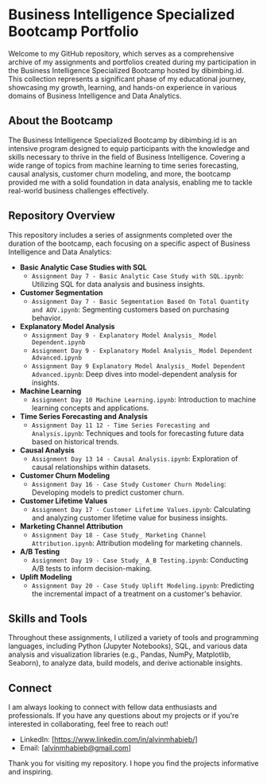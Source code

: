 # Business Intelligence Specialized Bootcamp Portfolio

Welcome to my GitHub repository, which serves as a comprehensive archive of my assignments and portfolios created during my participation in the Business Intelligence Specialized Bootcamp hosted by dibimbing.id. This collection represents a significant phase of my educational journey, showcasing my growth, learning, and hands-on experience in various domains of Business Intelligence and Data Analytics.

## About the Bootcamp

The Business Intelligence Specialized Bootcamp by dibimbing.id is an intensive program designed to equip participants with the knowledge and skills necessary to thrive in the field of Business Intelligence. Covering a wide range of topics from machine learning to time series forecasting, causal analysis, customer churn modeling, and more, the bootcamp provided me with a solid foundation in data analysis, enabling me to tackle real-world business challenges effectively.

## Repository Overview

This repository includes a series of assignments completed over the duration of the bootcamp, each focusing on a specific aspect of Business Intelligence and Data Analytics:

- **Basic Analytic Case Studies with SQL**
  - `Assignment Day 7 - Basic Analytic Case Study with SQL.ipynb`: Utilizing SQL for data analysis and business insights.
- **Customer Segmentation**
  - `Assignment Day 7 - Basic Segmentation Based On Total Quantity and AOV.ipynb`: Segmenting customers based on purchasing behavior.
- **Explanatory Model Analysis**
  - `Assignment Day 9 - Explanatory Model Analysis_ Model Dependent.ipynb`
  - `Assignment Day 9 - Explanatory Model Analysis_ Model Dependent Advanced.ipynb`
  - `Assignment Day 9 Explanatory Model Analysis_ Model Dependent Advanced.ipynb`: Deep dives into model-dependent analysis for insights.
- **Machine Learning**
  - `Assignment Day 10 Machine Learning.ipynb`: Introduction to machine learning concepts and applications.
- **Time Series Forecasting and Analysis**
  - `Assignment Day 11 12 - Time Series Forecasting and Analysis.ipynb`: Techniques and tools for forecasting future data based on historical trends.
- **Causal Analysis**
  - `Assignment Day 13 14 - Causal Analysis.ipynb`: Exploration of causal relationships within datasets.
- **Customer Churn Modeling**
  - `Assignment Day 16 - Case Study Customer Churn Modeling`: Developing models to predict customer churn.
- **Customer Lifetime Values**
  - `Assignment Day 17 - Customer Lifetime Values.ipynb`: Calculating and analyzing customer lifetime value for business insights.
- **Marketing Channel Attribution**
  - `Assignment Day 18 - Case Study_ Marketing Channel Attribution.ipynb`: Attribution modeling for marketing channels.
- **A/B Testing**
  - `Assignment Day 19 - Case Study_ A_B Testing.ipynb`: Conducting A/B tests to inform decision-making.
- **Uplift Modeling**
  - `Assignment Day 20 - Case Study Uplift Modeling.ipynb`: Predicting the incremental impact of a treatment on a customer's behavior.

## Skills and Tools

Throughout these assignments, I utilized a variety of tools and programming languages, including Python (Jupyter Notebooks), SQL, and various data analysis and visualization libraries (e.g., Pandas, NumPy, Matplotlib, Seaborn), to analyze data, build models, and derive actionable insights.

## Connect

I am always looking to connect with fellow data enthusiasts and professionals. If you have any questions about my projects or if you're interested in collaborating, feel free to reach out!

- LinkedIn: [https://www.linkedin.com/in/alvinmhabieb/]
- Email: [alvinmhabieb@gmail.com]

Thank you for visiting my repository. I hope you find the projects informative and inspiring.
